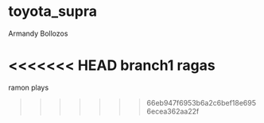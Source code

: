 # toyota_supra

Armandy Bollozos

<<<<<<< HEAD
branch1
ragas
=======
ramon plays
>>>>>>> 66eb947f6953b6a2c6bef18e6956ecea362aa22f
